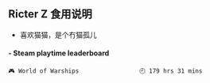 ## Ricter Z 食用说明
- 喜欢猫猫，是个冇猫孤儿

<!-- steam-box start -->
#### - Steam playtime leaderboard
```text
🎮 World of Warships                 🕘 179 hrs 31 mins
```
<!-- Powered by https://github.com/YouEclipse/steam-box . -->
<!-- steam-box end -->
